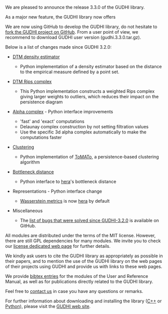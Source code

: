 We are pleased to announce the release 3.3.0 of the GUDHI library.

As a major new feature, the GUDHI library now offers 

We are now using GitHub to develop the GUDHI library, do not hesitate to [fork the GUDHI project on GitHub](https://github.com/GUDHI/gudhi-devel). From a user point of view, we recommend to download GUDHI user version (gudhi.3.3.0.tar.gz).

Below is a list of changes made since GUDHI 3.2.0:

- [DTM density estimator](https://gudhi.inria.fr/python/latest/point_cloud.html#module-gudhi.point_cloud.dtm)
     - Python implementation of a density estimator based on the distance to the empirical measure defined by a point set.

- [DTM Rips complex](https://gudhi.inria.fr/python/latest/rips_complex_user.html#dtm-rips-complex)
     - This Python implementation constructs a weighted Rips complex giving larger weights to outliers,
     which reduces their impact on the persistence diagram

- [Alpha complex](https://gudhi.inria.fr/python/latest/alpha_complex_user.html) - Python interface improvements
     - 'fast' and 'exact' computations
     - Delaunay complex construction by not setting filtration values
     - Use the specific 3d alpha complex automatically to make the computations faster

- [Clustering](https://gudhi.inria.fr/python/latest/clustering.html)
     - Python implementation of [ToMATo](https://doi.org/10.1145/2535927), a persistence-based clustering algorithm

- [Bottleneck distance](https://gudhi.inria.fr/python/latest/bottleneck_distance_user.html)
     - Python interface to [hera](https://github.com/grey-narn/hera)'s bottleneck distance

- Representations - Python interface change
     - [Wasserstein metrics](https://gudhi.inria.fr/python/latest/representations.html#gudhi.representations.metrics.WassersteinDistance)
     is now [hera](https://github.com/grey-narn/hera) by default

- Miscellaneous
     - The [list of bugs that were solved since GUDHI-3.2.0](https://github.com/GUDHI/gudhi-devel/issues?q=label%3A3.3.0+is%3Aclosed)
     is available on GitHub.

All modules are distributed under the terms of the MIT license.
However, there are still GPL dependencies for many modules. We invite you to check our [license dedicated web page](https://gudhi.inria.fr/licensing/) for further details.

We kindly ask users to cite the GUDHI library as appropriately as possible in their papers, and to mention the use of the GUDHI library on the web pages of their projects using GUDHI and provide us with links to these web pages.

We provide [bibtex entries](https://gudhi.inria.fr/doc/latest/_citation.html) for the modules of the User and Reference Manual, as well as for publications directly related to the GUDHI library. 

Feel free to [contact us](https://gudhi.inria.fr/contact/) in case you have any questions or remarks.

For further information about downloading and installing the library ([C++](https://gudhi.inria.fr/doc/latest/installation.html) or [Python](https://gudhi.inria.fr/python/latest/installation.html)), please visit the [GUDHI web site](https://gudhi.inria.fr/).


